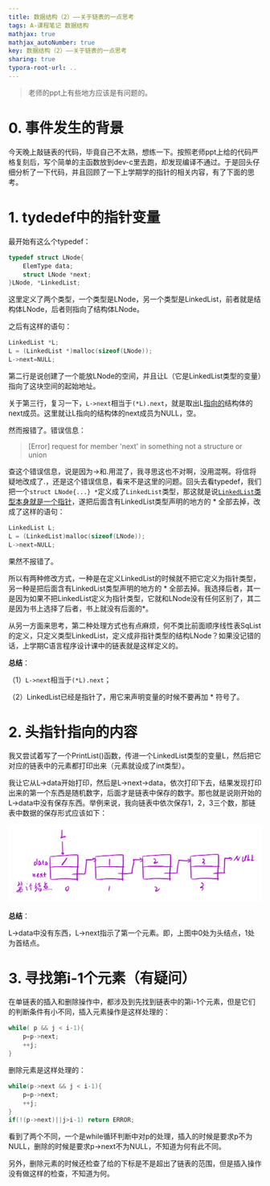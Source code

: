 ```yaml
---
title: 数据结构（2）——关于链表的一点思考
tags: A-课程笔记 数据结构
mathjax: true
mathjax_autoNumber: true
key: 数据结构（2）——关于链表的一点思考
sharing: true
typora-root-url: ..
---
```


> 老师的ppt上有些地方应该是有问题的。

<!--more-->

# 0. 事件发生的背景

今天晚上敲链表的代码，毕竟自己不太熟，想练一下。按照老师ppt上给的代码严格复刻后，写个简单的主函数放到dev-c里去跑，却发现编译不通过。于是回头仔细分析了一下代码，并且回顾了一下上学期学的指针的相关内容，有了下面的思考。

# 1. tydedef中的指针变量

最开始有这么个typedef：

``` c
typedef struct LNode{
	ElemType data;
	struct LNode *next;
}LNode, *LinkedList;
```

这里定义了两个类型，一个类型是LNode，另一个类型是LinkedList，前者就是结构体LNode，后者则指向了结构体LNode。

之后有这样的语句：

``` c
LinkedList *L;
L = (LinkedList *)malloc(sizeof(LNode));
L->next=NULL;
```

第二行是说创建了一个能放LNode的空间，并且让L（它是LinkedList类型的变量）指向了这块空间的起始地址。

关于第三行，复习一下，`L->next`相当于`(*L).next`，就是取出L<u>指向的</u>结构体的next成员。这里就让L指向的结构体的next成员为NULL，空。

然而报错了。错误信息：

> [Error] request for member 'next' in something not a structure or union

查这个错误信息，说是因为->和.用混了，我寻思这也不对啊，没用混啊。将信将疑地改成了.，还是这个错误信息，看来不是这里的问题。回头去看typedef，我们把一个`struct LNode{...} *`定义成了`LinkedList`类型，那这就是说<u>`LinkedList`类型本身就是一个指针</u>，遂把后面含有LinkedList类型声明的地方的 * 全部去掉，改成了这样的语句：

``` c
LinkedList L;
L = (LinkedList)malloc(sizeof(LNode));
L->next=NULL;
```

果然不报错了。

所以有两种修改方式，一种是在定义LinkedList的时候就不把它定义为指针类型，另一种是把后面含有LinkedList类型声明的地方的 * 全部去掉。我选择后者，其一是因为如果不把LinkedList定义为指针类型，它就和LNode没有任何区别了，其二是因为书上选择了后者，书上就没有后面的*。

从另一方面来思考，第二种处理方式也有点麻烦，何不类比前面顺序线性表SqList的定义，只定义类型LinkedList，定义成非指针类型的结构LNode？如果没记错的话，上学期C语言程序设计课中的链表就是这样定义的。

**总结**：

（1）`L->next`相当于`(*L).next`；

（2）LinkedList已经是指针了，用它来声明变量的时候不要再加 * 符号了。

# 2. 头指针指向的内容

我又尝试着写了一个PrintList()函数，传进一个LinkedList类型的变量L，然后把它对应的链表中的元素都打印出来（元素就设成了int类型）。

我让它从L->data开始打印，然后是L->next->data，依次打印下去，结果发现打印出来的第一个东西是随机数字，后面才是链表中保存的数字。那也就是说刚开始的L->data中没有保存东西。举例来说，我向链表中依次保存1，2，3三个数，那链表中数据的保存形式应该如下：

<center><img src="/assets/images/数据结构/0.1.png" alt="0.1" style="zoom: 80%;" /></center>

**总结**：

L->data中没有东西，L->next指示了第一个元素。即，上图中0处为头结点，1处为首结点。

# 3. 寻找第i-1个元素（有疑问）

在单链表的插入和删除操作中，都涉及到先找到链表中的第i-1个元素，但是它们的判断条件有小不同，插入元素操作是这样处理的：

``` c
while( p && j < i-1){
	p=p->next;
	++j;
}
```

删除元素是这样处理的：

``` c
while(p->next && j < i-1){
	p=p->next;
	++j;
}
if(!(p->next)||j>i-1) return ERROR;
```

看到了两个不同，一个是while循环判断中对p的处理，插入的时候是要求p不为NULL，删除的时候是要求p->next不为NULL，不知道为何有此不同。

另外，删除元素的时候还检查了给的下标是不是超出了链表的范围，但是插入操作没有做这样的检查，不知道为何。